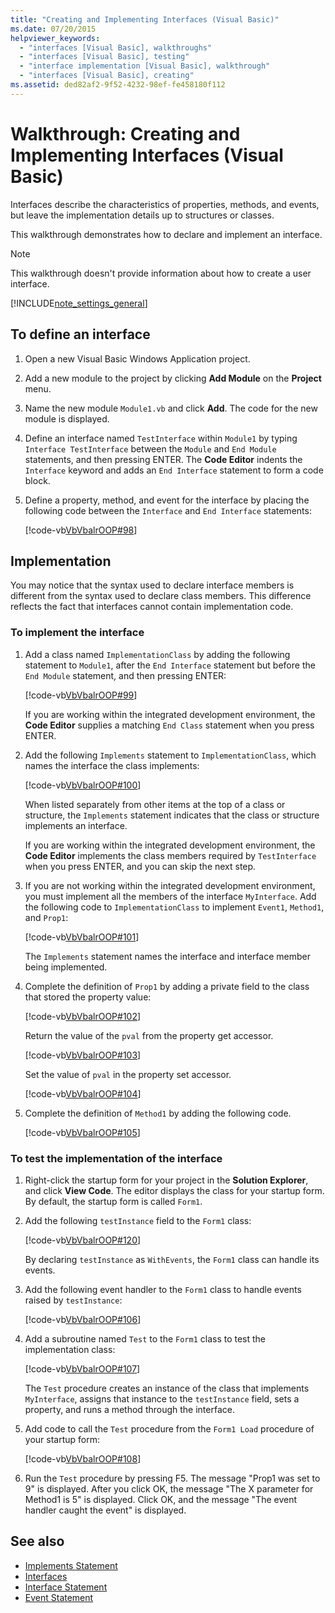 ```yaml
---
title: "Creating and Implementing Interfaces (Visual Basic)"
ms.date: 07/20/2015
helpviewer_keywords: 
  - "interfaces [Visual Basic], walkthroughs"
  - "interfaces [Visual Basic], testing"
  - "interface implementation [Visual Basic], walkthrough"
  - "interfaces [Visual Basic], creating"
ms.assetid: ded82af2-9f52-4232-98ef-fe458180f112
---
```

# Walkthrough: Creating and Implementing Interfaces (Visual Basic)

Interfaces describe the characteristics of properties, methods, and events, but leave the implementation details up to structures or classes.  
  
 This walkthrough demonstrates how to declare and implement an interface.  
  
> [!NOTE]
>  This walkthrough doesn't provide information about how to create a user interface.  
  
[!INCLUDE[note_settings_general](~/includes/note-settings-general-md.md)]  
  
## To define an interface
  
1.  Open a new Visual Basic Windows Application project.  
  
2.  Add a new module to the project by clicking **Add Module** on the **Project** menu.  
  
3.  Name the new module `Module1.vb` and click **Add**. The code for the new module is displayed.  
  
4.  Define an interface named `TestInterface` within `Module1` by typing `Interface TestInterface` between the `Module` and `End Module` statements, and then pressing ENTER. The **Code Editor** indents the `Interface` keyword and adds an `End Interface` statement to form a code block.  
  
5.  Define a property, method, and event for the interface by placing the following code between the `Interface` and `End Interface` statements:  
  
     [!code-vb[VbVbalrOOP#98](~/samples/snippets/visualbasic/VS_Snippets_VBCSharp/VbVbalrOOP/VB/OOP.vb#98)]
  
## Implementation

 You may notice that the syntax used to declare interface members is different from the syntax used to declare class members. This difference reflects the fact that interfaces cannot contain implementation code.  
  
### To implement the interface
  
1.  Add a class named `ImplementationClass` by adding the following statement to `Module1`, after the `End Interface` statement but before the `End Module` statement, and then pressing ENTER:  
  
     [!code-vb[VbVbalrOOP#99](~/samples/snippets/visualbasic/VS_Snippets_VBCSharp/VbVbalrOOP/VB/OOP.vb#99)]
  
     If you are working within the integrated development environment, the **Code Editor** supplies a matching `End Class` statement when you press ENTER.  
  
2.  Add the following `Implements` statement to `ImplementationClass`, which names the interface the class implements:  
  
     [!code-vb[VbVbalrOOP#100](~/samples/snippets/visualbasic/VS_Snippets_VBCSharp/VbVbalrOOP/VB/OOP.vb#100)]
  
     When listed separately from other items at the top of a class or structure, the `Implements` statement indicates that the class or structure implements an interface.  
  
     If you are working within the integrated development environment, the **Code Editor** implements the class members required by `TestInterface` when you press ENTER, and you can skip the next step.  
  
3.  If you are not working within the integrated development environment, you must implement all the members of the interface `MyInterface`. Add the following code to `ImplementationClass` to implement `Event1`, `Method1`, and `Prop1`:  
  
     [!code-vb[VbVbalrOOP#101](~/samples/snippets/visualbasic/VS_Snippets_VBCSharp/VbVbalrOOP/VB/OOP.vb#101)]
  
     The `Implements` statement names the interface and interface member being implemented.  
  
4.  Complete the definition of `Prop1` by adding a private field to the class that stored the property value:  
  
     [!code-vb[VbVbalrOOP#102](~/samples/snippets/visualbasic/VS_Snippets_VBCSharp/VbVbalrOOP/VB/OOP.vb#102)]
  
     Return the value of the `pval` from the property get accessor.  
  
     [!code-vb[VbVbalrOOP#103](~/samples/snippets/visualbasic/VS_Snippets_VBCSharp/VbVbalrOOP/VB/OOP.vb#103)]
  
     Set the value of `pval` in the property set accessor.  
  
     [!code-vb[VbVbalrOOP#104](~/samples/snippets/visualbasic/VS_Snippets_VBCSharp/VbVbalrOOP/VB/OOP.vb#104)]
  
5.  Complete the definition of `Method1` by adding the following code.  
  
     [!code-vb[VbVbalrOOP#105](~/samples/snippets/visualbasic/VS_Snippets_VBCSharp/VbVbalrOOP/VB/OOP.vb#105)]
  
### To test the implementation of the interface
  
1.  Right-click the startup form for your project in the **Solution Explorer**, and click **View Code**. The editor displays the class for your startup form. By default, the startup form is called `Form1`.  
  
2.  Add the following `testInstance` field to the `Form1` class:  
  
     [!code-vb[VbVbalrOOP#120](~/samples/snippets/visualbasic/VS_Snippets_VBCSharp/VbVbalrOOP/VB/OOP.vb#120)]
  
     By declaring `testInstance` as `WithEvents`, the `Form1` class can handle its events.  
  
3.  Add the following event handler to the `Form1` class to handle events raised by `testInstance`:  
  
     [!code-vb[VbVbalrOOP#106](~/samples/snippets/visualbasic/VS_Snippets_VBCSharp/VbVbalrOOP/VB/OOP.vb#106)]
  
4.  Add a subroutine named `Test` to the `Form1` class to test the implementation class:  
  
     [!code-vb[VbVbalrOOP#107](~/samples/snippets/visualbasic/VS_Snippets_VBCSharp/VbVbalrOOP/VB/OOP.vb#107)]
  
     The `Test` procedure creates an instance of the class that implements `MyInterface`, assigns that instance to the `testInstance` field, sets a property, and runs a method through the interface.  
  
5.  Add code to call the `Test` procedure from the `Form1 Load` procedure of your startup form:  
  
     [!code-vb[VbVbalrOOP#108](~/samples/snippets/visualbasic/VS_Snippets_VBCSharp/VbVbalrOOP/VB/OOP.vb#108)]
  
6.  Run the `Test` procedure by pressing F5. The message "Prop1 was set to 9" is displayed. After you click OK, the message "The X parameter for Method1 is 5" is displayed. Click OK, and the message "The event handler caught the event" is displayed.  
  
## See also

- [Implements Statement](../../../../visual-basic/language-reference/statements/implements-statement.md)
- [Interfaces](../../../../visual-basic/programming-guide/language-features/interfaces/index.md)
- [Interface Statement](../../../../visual-basic/language-reference/statements/interface-statement.md)
- [Event Statement](../../../../visual-basic/language-reference/statements/event-statement.md)
